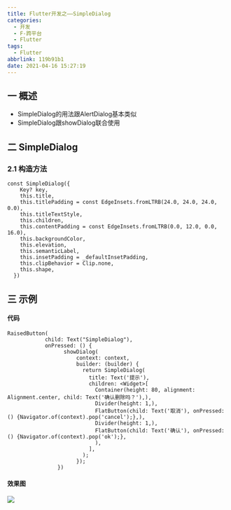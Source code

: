 ```yaml
---
title: Flutter开发之——SimpleDialog
categories:
  - 开发
  - F-跨平台
  - Flutter
tags:
  - Flutter
abbrlink: 119b91b1
date: 2021-04-16 15:27:19
---
```

## 一 概述

* SimpleDialog的用法跟AlertDialog基本类似
* SimpleDialog跟showDialog联合使用

<!--more-->

## 二 SimpleDialog

### 2.1 构造方法

```
const SimpleDialog({
    Key? key,
    this.title,
    this.titlePadding = const EdgeInsets.fromLTRB(24.0, 24.0, 24.0, 0.0),
    this.titleTextStyle,
    this.children,
    this.contentPadding = const EdgeInsets.fromLTRB(0.0, 12.0, 0.0, 16.0),
    this.backgroundColor,
    this.elevation,
    this.semanticLabel,
    this.insetPadding = _defaultInsetPadding,
    this.clipBehavior = Clip.none,
    this.shape,
  })
```

## 三 示例

#### 代码

```
RaisedButton(
            child: Text("SimpleDialog"),
            onPressed: () {
                  showDialog(
                      context: context,
                      builder: (builder) {
                        return SimpleDialog(
                          title: Text('提示'),
                          children: <Widget>[
                            Container(height: 80, alignment: Alignment.center, child: Text('确认删除吗？'),),
                            Divider(height: 1,),
                            FlatButton(child: Text('取消'), onPressed: () {Navigator.of(context).pop('cancel');},),
                            Divider(height: 1,),
                            FlatButton(child: Text('确认'), onPressed: () {Navigator.of(context).pop('ok');},
                            ),
                          ],
                        );
                      });
                })
```

#### 效果图

![][1]


[1]:https://jsd.onmicrosoft.cn/gh/PGzxc/CDN/blog-flutter/flutter-showdialog-simpleDialog-sample.gif